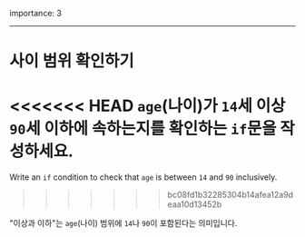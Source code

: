 importance: 3

---

# 사이 범위 확인하기

<<<<<<< HEAD
`age`(나이)가 `14`세 이상 `90`세 이하에 속하는지를 확인하는 `if`문을 작성하세요.
=======
Write an `if` condition to check that `age` is between `14` and `90` inclusively.
>>>>>>> bc08fd1b32285304b14afea12a9deaa10d13452b

"이상과 이하"는 `age`(나이) 범위에 `14`나 `90`이 포함된다는 의미입니다.
